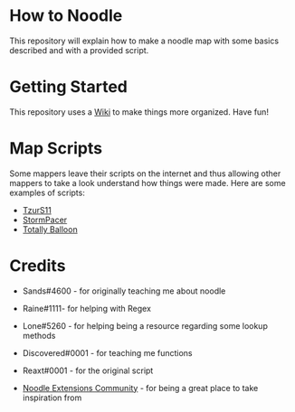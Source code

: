 # How to Noodle
This repository will explain how to make a noodle map with some basics described and with a provided script.

# Getting Started
This repository uses a [Wiki](https://github.com/StormPacer/How-to-Noodle/wiki) to make things more organized. Have fun!


# Map Scripts
Some mappers leave their scripts on the internet and thus allowing other mappers to take a look understand how things were made.
Here are some examples of scripts:
- [TzurS11](https://github.com/TzurS11/NoodleScript/tree/main/Examples/Scripts) 
- [StormPacer](https://github.com/StormPacer/Noodle-Maps)
- [Totally Balloon](https://github.com/Infinit3/le-monke-maps)



# Credits
- Sands#4600 - for originally teaching me about noodle

- Raine#1111- for helping with Regex

- Lone#5260 - for helping being a resource regarding some lookup methods

- Discovered#0001 - for teaching me functions

- Reaxt#0001 - for the original script 

- [Noodle Extensions Community](https://discord.gg/DVB6kvGVpa) - for being a great place to take inspiration from
